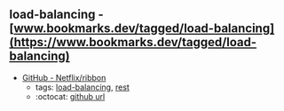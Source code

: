 load-balancing - [www.bookmarks.dev/tagged/load-balancing](https://www.bookmarks.dev/tagged/load-balancing)
---
* [GitHub - Netflix/ribbon](https://github.com/Netflix/ribbon)
    * tags: [load-balancing](../tags/load-balancing.md), [rest](../tags/rest.md)
    * :octocat: [github url](https://github.com/Netflix/ribbon)
